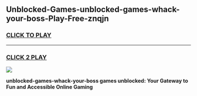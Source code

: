 
## Unblocked-Games-unblocked-games-whack-your-boss-Play-Free-znqjn
<h3>
<a href="https://premium76.site?title=unblocked-games-whack-your-boss&ref=15A">CLICK TO PLAY</a></h3>
<hr>

<h3>
<a href="https://premium76.site?title=unblocked-games-whack-your-boss&ref=15A">CLICK 2 PLAY</a>
  
</h3>

<a href="https://premium76.site?title=unblocked-games-whack-your-boss&ref=15A"><img src="https://clearcache.store/games.png"></a>


**unblocked-games-whack-your-boss games unblocked: Your Gateway to Fun and Accessible Online Gaming**
